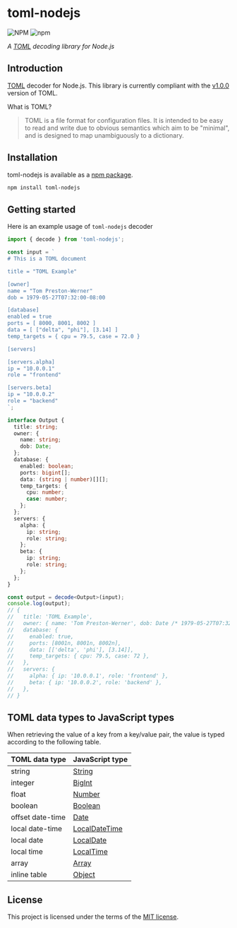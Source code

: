 # toml-nodejs

![NPM](https://img.shields.io/npm/l/toml-nodejs)
![npm](https://img.shields.io/npm/v/toml-nodejs)

_A [TOML](https://toml.io/) decoding library for Node.js_

## Introduction

[TOML](https://toml.io/) decoder for Node.js. This library is currently compliant with the [v1.0.0](https://toml.io/en/v1.0.0)
version of TOML.

What is TOML?

> TOML is a file format for configuration files. It is intended to be easy to read and write due to obvious semantics
> which aim to be "minimal", and is designed to map unambiguously to a dictionary.

## Installation

toml-nodejs is available as a [npm package](https://www.npmjs.com/package/toml-nodejs).

```sh
npm install toml-nodejs
```

## Getting started

Here is an example usage of `toml-nodejs` decoder

```ts
import { decode } from 'toml-nodejs';

const input = `
# This is a TOML document

title = "TOML Example"

[owner]
name = "Tom Preston-Werner"
dob = 1979-05-27T07:32:00-08:00

[database]
enabled = true
ports = [ 8000, 8001, 8002 ]
data = [ ["delta", "phi"], [3.14] ]
temp_targets = { cpu = 79.5, case = 72.0 }

[servers]

[servers.alpha]
ip = "10.0.0.1"
role = "frontend"

[servers.beta]
ip = "10.0.0.2"
role = "backend"
`;

interface Output {
  title: string;
  owner: {
    name: string;
    dob: Date;
  };
  database: {
    enabled: boolean;
    ports: bigint[];
    data: (string | number)[][];
    temp_targets: {
      cpu: number;
      case: number;
    };
  };
  servers: {
    alpha: {
      ip: string;
      role: string;
    };
    beta: {
      ip: string;
      role: string;
    };
  };
}

const output = decode<Output>(input);
console.log(output);
// {
//   title: 'TOML Example',
//   owner: { name: 'Tom Preston-Werner', dob: Date /* 1979-05-27T07:32:00-08:00 */ },
//   database: {
//     enabled: true,
//     ports: [8001n, 8001n, 8002n],
//     data: [['delta', 'phi'], [3.14]],
//     temp_targets: { cpu: 79.5, case: 72 },
//   },
//   servers: {
//     alpha: { ip: '10.0.0.1', role: 'frontend' },
//     beta: { ip: '10.0.0.2', role: 'backend' },
//   },
// }
```

## TOML data types to JavaScript types

When retrieving the value of a key from a key/value pair, the value is typed according to the following table.

| TOML data type   | JavaScript type                                                                                  |
|------------------|--------------------------------------------------------------------------------------------------|
| string           | [String](https://developer.mozilla.org/en-US/docs/Web/JavaScript/Data_structures#string_type)    |
| integer          | [BigInt](https://developer.mozilla.org/en-US/docs/Web/JavaScript/Data_structures#bigint_type)    |
| float            | [Number](https://developer.mozilla.org/en-US/docs/Web/JavaScript/Data_structures#number_type)    |
| boolean          | [Boolean](https://developer.mozilla.org/en-US/docs/Web/JavaScript/Data_structures#boolean_type)  |
| offset date-time | [Date](https://developer.mozilla.org/en-US/docs/Web/JavaScript/Reference/Global_Objects/Date)    |
| local date-time  | [LocalDateTime](https://github.com/huan231/toml-nodejs/blob/v0.1.0/src/types/local-date-time.ts) |
| local date       | [LocalDate](https://github.com/huan231/toml-nodejs/blob/v0.1.0/src/types/local-date.ts)          |
| local time       | [LocalTime](https://github.com/huan231/toml-nodejs/blob/v0.1.0/src/types/local-time.ts)          |
| array            | [Array](https://developer.mozilla.org/en-US/docs/Web/JavaScript/Reference/Global_Objects/Array)  |
| inline table     | [Object](https://developer.mozilla.org/en-US/docs/Web/JavaScript/Data_structures#objects)        |

## License

This project is licensed under the terms of
the [MIT license](https://github.com/huan231/toml-nodejs/blob/master/LICENSE).
